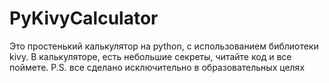 # PyKivyCalculator
Это простенький калькулятор на python, с использованием библиотеки kivy.
В калькуляторе, есть небольшие секреты, читайте код и все поймете.
P.S. все сделано исключительно в образовательных целях